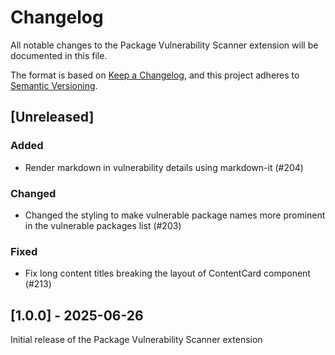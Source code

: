 # Changelog

All notable changes to the Package Vulnerability Scanner extension will be documented in this file.

The format is based on [Keep a Changelog](https://keepachangelog.com/en/1.1.0/),
and this project adheres to [Semantic Versioning](https://semver.org/spec/v2.0.0.html).

## [Unreleased]

### Added

- Render markdown in vulnerability details using markdown-it (#204)

### Changed

- Changed the styling to make vulnerable package names more prominent in the
  vulnerable packages list (#203)

### Fixed

- Fix long content titles breaking the layout of ContentCard component (#213)

## [1.0.0] - 2025-06-26

Initial release of the Package Vulnerability Scanner extension
